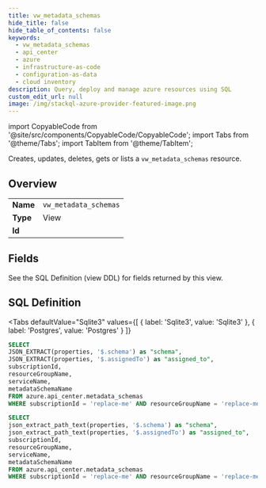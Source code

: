 ```yaml
--- 
title: vw_metadata_schemas
hide_title: false
hide_table_of_contents: false
keywords:
  - vw_metadata_schemas
  - api_center
  - azure
  - infrastructure-as-code
  - configuration-as-data
  - cloud inventory
description: Query, deploy and manage azure resources using SQL
custom_edit_url: null
image: /img/stackql-azure-provider-featured-image.png
---
```


import CopyableCode from '@site/src/components/CopyableCode/CopyableCode';
import Tabs from '@theme/Tabs';
import TabItem from '@theme/TabItem';

Creates, updates, deletes, gets or lists a <code>vw_metadata_schemas</code> resource.

## Overview
<table><tbody>
<tr><td><b>Name</b></td><td><code>vw_metadata_schemas</code></td></tr>
<tr><td><b>Type</b></td><td>View</td></tr>
<tr><td><b>Id</b></td><td><CopyableCode code="azure.api_center.vw_metadata_schemas" /></td></tr>
</tbody></table>

## Fields

See the SQL Definition (view DDL) for fields returned by this view.

## SQL Definition

<Tabs
defaultValue="Sqlite3"
values={[
{ label: 'Sqlite3', value: 'Sqlite3' },
{ label: 'Postgres', value: 'Postgres' }
]}
>
<TabItem value="Sqlite3">

```sql
SELECT
JSON_EXTRACT(properties, '$.schema') as "schema",
JSON_EXTRACT(properties, '$.assignedTo') as "assigned_to",
subscriptionId,
resourceGroupName,
serviceName,
metadataSchemaName
FROM azure.api_center.metadata_schemas
WHERE subscriptionId = 'replace-me' AND resourceGroupName = 'replace-me' AND serviceName = 'replace-me';
```

</TabItem>
<TabItem value="Postgres">

```sql
SELECT
json_extract_path_text(properties, '$.schema') as "schema",
json_extract_path_text(properties, '$.assignedTo') as "assigned_to",
subscriptionId,
resourceGroupName,
serviceName,
metadataSchemaName
FROM azure.api_center.metadata_schemas
WHERE subscriptionId = 'replace-me' AND resourceGroupName = 'replace-me' AND serviceName = 'replace-me';
```

</TabItem>
</Tabs>
